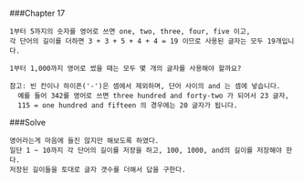 ###Chapter 17

    1부터 5까지의 숫자를 영어로 쓰면 one, two, three, four, five 이고,
    각 단어의 길이를 더하면 3 + 3 + 5 + 4 + 4 = 19 이므로 사용된 글자는 모두 19개입니다.

    1부터 1,000까지 영어로 썼을 때는 모두 몇 개의 글자를 사용해야 할까요?

    참고: 빈 칸이나 하이픈('-')은 셈에서 제외하며, 단어 사이의 and 는 셈에 넣습니다.
      예를 들어 342를 영어로 쓰면 three hundred and forty-two 가 되어서 23 글자,
      115 = one hundred and fifteen 의 경우에는 20 글자가 됩니다.

###Solve

    영어라는게 마음에 들진 않지만 해보도록 하였다.
    일단 1 ~ 10까지 각 단어의 길이를 저장을 하고, 100, 1000, and의 길이를 저장해야 한다.
    저장된 길이들을 토대로 글자 갯수를 더해서 답을 구한다.
